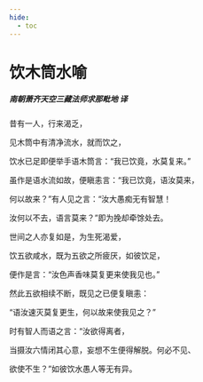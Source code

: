```yaml
---
hide:
  - toc
---
```


# **饮木筒水喻**

##### 南朝萧齐天空三藏法师求那毗地 译

昔有一人，行来渴乏，

见木筒中有清净流水，就而饮之，

饮水已足即便举手语木筒言：“我已饮竟，水莫复来。”

虽作是语水流如故，便瞋恚言：“我已饮竟，语汝莫来，

何以故来？”有人见之言：“汝大愚痴无有智慧！

汝何以不去，语言莫来？”即为挽却牵馀处去。

世间之人亦复如是，为生死渴爱，

饮五欲咸水，既为五欲之所疲厌，如彼饮足，

便作是言：“汝色声香味莫复更来使我见也。”

然此五欲相续不断，既见之已便复瞋恚：

“语汝速灭莫复更生，何以故来使我见之？”

时有智人而语之言：“汝欲得离者，

当摄汝六情闭其心意，妄想不生便得解脱。何必不见、

欲使不生？”如彼饮水愚人等无有异。

